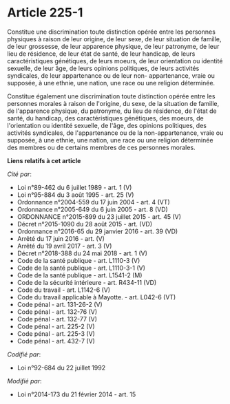 # Article 225-1

Constitue une discrimination toute distinction opérée entre les personnes physiques à raison de leur origine, de leur sexe,
de leur situation de famille, de leur grossesse, de leur apparence physique, de leur patronyme, de leur lieu de résidence, de
leur état de santé, de leur handicap, de leurs caractéristiques génétiques, de leurs moeurs, de leur orientation ou identité
sexuelle, de leur âge, de leurs opinions politiques, de leurs activités syndicales, de leur appartenance ou de leur non-
appartenance, vraie ou supposée, à une ethnie, une nation, une race ou une religion déterminée. 

Constitue également une discrimination toute distinction opérée entre les personnes morales à raison de l'origine, du sexe,
de la situation de famille, de l'apparence physique, du patronyme, du lieu de résidence, de l'état de santé, du handicap, des
caractéristiques génétiques, des moeurs, de l'orientation ou identité sexuelle, de l'âge, des opinions politiques, des
activités syndicales, de l'appartenance ou de la non-appartenance, vraie ou supposée, à une ethnie, une nation, une race ou
une religion déterminée des membres ou de certains membres de ces personnes morales.

**Liens relatifs à cet article**

_Cité par_:

  - Loi n°89-462 du 6 juillet 1989 - art. 1 (V)
  - Loi n°95-884 du 3 août 1995 - art. 25 (V)
  - Ordonnance n°2004-559 du 17 juin 2004 - art. 4 (VT)
  - Ordonnance n°2005-649 du 6 juin 2005 - art. 8 (VD)
  - ORDONNANCE n°2015-899 du 23 juillet 2015 - art. 45 (V)
  - Décret n°2015-1090 du 28 août 2015 - art. (VD)
  - Ordonnance n°2016-65 du 29 janvier 2016 - art. 39 (VD)
  - Arrêté du 17 juin 2016 - art. (V)
  - Arrêté du 19 avril 2017 - art. 3 (V)
  - Décret n°2018-388 du 24 mai 2018 - art. 1 (V)
  - Code de la santé publique - art. L1110-3 (V)
  - Code de la santé publique - art. L1110-3-1 (V)
  - Code de la santé publique - art. L1541-2 (M)
  - Code de la sécurité intérieure - art. R434-11 (VD)
  - Code du travail - art. L1142-6 (V)
  - Code du travail applicable à Mayotte. - art. L042-6 (VT)
  - Code pénal - art. 131-26-2 (V)
  - Code pénal - art. 132-76 (V)
  - Code pénal - art. 132-77 (V)
  - Code pénal - art. 225-2 (V)
  - Code pénal - art. 225-3 (V)
  - Code pénal - art. 432-7 (V)

_Codifié par_:

  - Loi n°92-684 du 22 juillet 1992

_Modifié par_:

  - Loi n°2014-173 du 21 février 2014 - art. 15
